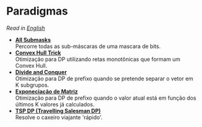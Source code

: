 # Paradigmas

*Read in [English](README.en.md)*

+ **[All Submasks](All%20Submasks)**  
Percorre todas as sub-máscaras de uma mascara de bits.
+ **[Convex Hull Trick](Convex%20Hull%20Trick)**  
Otimização para DP utilizando retas monotônicas que formam um Convex Hull.
+ **[Divide and Conquer](Divide%20and%20Conquer)**   
Otimização para DP de prefixo quando se pretende separar o vetor em K subgrupos.
+ **[Exponeciação de Matriz](Exponencia%C3%A7%C3%A3o%20de%20Matriz)**   
Otimização para DP de prefixo quando o valor atual está em função dos últimos K valores já calculados.
+ **[TSP DP (Travelling Salesman DP)](TSP%20DP)**  
Resolve o caxeiro viajante 'rápido'.
